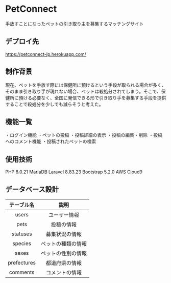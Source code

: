 # PetConnect
手放すことになったペットの引き取り主を募集するマッチングサイト

## デプロイ先
https://petconnect-jp.herokuapp.com/

## 制作背景
現在、ペットを手放す際には保健所に預けるという手段が取られる場合が多く、そのまま引き取り手が現れない場合、ペットは殺処分されてしまう。そこで、保健所に預ける必要なく、全国に発信できる形で引き取り手を募集する手段を提供することで殺処分を少しでも減らそうと考えた。

## 機能一覧
・ログイン機能
・ペットの投稿
・投稿詳細の表示
・投稿の編集・削除
・投稿へのコメント機能
・投稿されたペットの検索

## 使用技術
PHP 8.0.21
MariaDB
Laravel 8.83.23
Bootstrap 5.2.0
AWS Cloud9

## データベース設計
|テーブル名|説明|
| :---: | :---: |
|  users  |  ユーザー情報  |
|  pets  |  投稿の情報  |
|  statuses  |  募集状況の情報  |
|  species  |  ペットの種類の情報  |
|  sexes  |  ペットの性別の情報  |
|  prefectures  |  都道府県の情報  |
|  comments  |  コメントの情報  |
